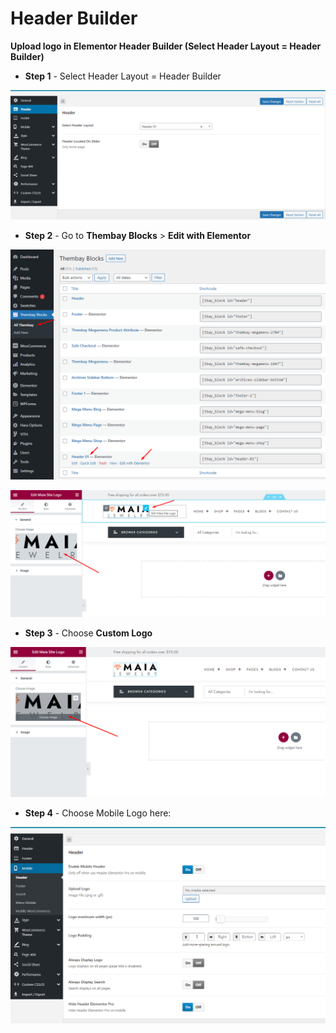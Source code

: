 # Header Builder

**Upload logo in Elementor Header Builder (Select Header Layout = Header Builder)**

* **Step 1** - Select Header Layout = Header Builder

![](../../.gitbook/assets/upload-logo-elementor-1.png)

* **Step 2** - Go to **Thembay Blocks** > **Edit with Elementor**

![](../../.gitbook/assets/upload-logo-elementor-2.png)

![](../../.gitbook/assets/upload-logo-elementor-3.png)

* **Step 3** - Choose **Custom Logo**

![](../../.gitbook/assets/upload-logo-elementor-4.png)

* **Step 4** - Choose Mobile Logo here:

![](<../../.gitbook/assets/upload-logo2 (1).png>)
